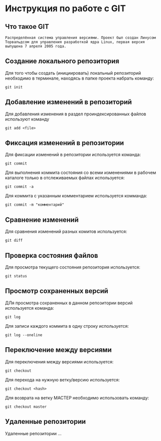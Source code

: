 # **Инструкция по работе с GIT**

##  Что такое GIT

    Распределённая система управления версиями. Проект был создан Линусом Торвальдсом для управления разработкой ядра Linux, первая версия выпущена 7 апреля 2005 года.

## Создание локального репозитория 

Для того чтобы создать (инициировать) локальный репозиторий необходимо в терминале, находясь в папке проекта набрать команду:

    git init

## Добавление изменений в репозиторий

Для добавления изменения в раздел проиндексированных файлов используют команду

    git add <file>

## Фиксация изменений в репозитории

Для фиксации изменений в репозитории используется команда:

    git commit
    
Для выполнения коммита состояния со всеми изменениями в рабочем каталоге только в отслеживаемых файлах используется:

    git commit -a

Для коммита  с указанным комментарием используется комманда:

    git commit -m "комментарий"

## Сравнение изменений 

Для сравнения изменений  разных комитов используется:

    git diff

## Проверка состояния файлов

Для просмотра текущего состояния репозитория используется:

    git status

## Просмотр сохраненных версий

ДЛя просмотра сохраненных в данном репозитории версий используется команда:

    git log
    
Для записи каждого коммита в одну строку используется:

    git log --oneline

## Переключение между версиями

Для переключения между версиями используется:

    git checkout

Для перехода на нужную ветку/версию используется:

    git checkout <hash>

Для возврата на ветку МАСТЕР необходимо использовать команду:

    git checkout master


## Удаленные репозитории

Удаленные репозитории ...
